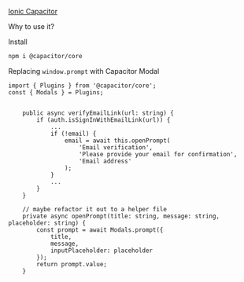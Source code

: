 [Ionic Capacitor](https://capacitor.ionicframework.com/)

Why to use it?

Install

```bash
npm i @capacitor/core
```

Replacing `window.prompt` with Capacitor Modal

```tsx
import { Plugins } from '@capacitor/core';
const { Modals } = Plugins;


	public async verifyEmailLink(url: string) {
		if (auth.isSignInWithEmailLink(url)) {
			...
			if (!email) {
				email = await this.openPrompt(
					'Email verification',
					'Please provide your email for confirmation',
					'Email address'
				);
			}
			...
		}
	}

	// maybe refactor it out to a helper file
	private async openPrompt(title: string, message: string, placeholder: string) {
		const prompt = await Modals.prompt({
			title,
			message,
			inputPlaceholder: placeholder
		});
		return prompt.value;
	}

```



